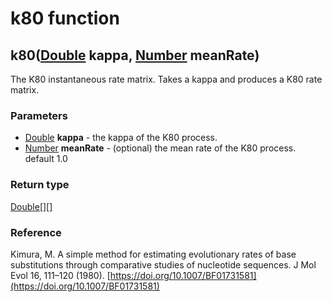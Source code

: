 k80 function
============
k80([Double](../types/Double.md) **kappa**, [Number](../types/Number.md) **meanRate**)
--------------------------------------------------------------------------------------

The K80 instantaneous rate matrix. Takes a kappa and produces a K80 rate matrix.

### Parameters

- [Double](../types/Double.md) **kappa** - the kappa of the K80 process.
- [Number](../types/Number.md) **meanRate** - (optional) the mean rate of the K80 process. default 1.0

### Return type

[Double[][]](../types/Double[][].md)

### Reference

Kimura, M. A simple method for estimating evolutionary rates of base substitutions
through comparative studies of nucleotide sequences. J Mol Evol 16, 111–120 (1980). [https://doi.org/10.1007/BF01731581](https://doi.org/10.1007/BF01731581)

